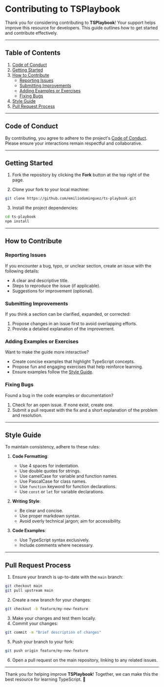 # Contributing to **TS**Playbook

Thank you for considering contributing to **TSPlaybook**! Your support helps improve this resource for developers. This
guide outlines how to get started and contribute effectively.

---

## Table of Contents

1.  [Code of Conduct](#code-of-conduct)
2.  [Getting Started](#getting-started)
3.  [How to Contribute](#how-to-contribute)
    -   [Reporting Issues](#reporting-issues)
    -   [Submitting Improvements](#submitting-improvements)
    -   [Adding Examples or Exercises](#adding-examples-or-exercises)
    -   [Fixing Bugs](#fixing-bugs)
4.  [Style Guide](#style-guide)
5.  [Pull Request Process](#pull-request-process)

---

## Code of Conduct

By contributing, you agree to adhere to the project's [Code of Conduct](./CODE_OF_CONDUCT.md). Please ensure your
interactions remain respectful and collaborative.

---

## Getting Started

1.  Fork the repository by clicking the **Fork** button at the top right of the page.

2.  Clone your fork to your local machine:

```bash
git clone https://github.com/emiliodominguez/ts-playbook.git
```

3. Install the project dependencies:

```bash
cd ts-playbook
npm install
```

---

## How to Contribute

### Reporting Issues

If you encounter a bug, typo, or unclear section, create an issue with the following details:

-   A clear and descriptive title.
-   Steps to reproduce the issue (if applicable).
-   Suggestions for improvement (optional).

### Submitting Improvements

If you think a section can be clarified, expanded, or corrected:

1.  Propose changes in an issue first to avoid overlapping efforts.
2.  Provide a detailed explanation of the improvement.

### Adding Examples or Exercises

Want to make the guide more interactive?

-   Create concise examples that highlight TypeScript concepts.
-   Propose fun and engaging exercises that help reinforce learning.
-   Ensure examples follow the [Style Guide](#style-guide).

### Fixing Bugs

Found a bug in the code examples or documentation?

1.  Check for an open issue. If none exist, create one.
2.  Submit a pull request with the fix and a short explanation of the problem and resolution.

---

## Style Guide

To maintain consistency, adhere to these rules:

1.  **Code Formatting**:

    -   Use 4 spaces for indentation.
    -   Use double quotes for strings.
    -   Use camelCase for variable and function names.
    -   Use PascalCase for class names.
    -   Use `function` keyword for function declarations.
    -   Use `const` or `let` for variable declarations.

2.  **Writing Style**:

    -   Be clear and concise.
    -   Use proper markdown syntax.
    -   Avoid overly technical jargon; aim for accessibility.

3.  **Code Examples**:

    -   Use TypeScript syntax exclusively.
    -   Include comments where necessary.

---

## Pull Request Process

1.  Ensure your branch is up-to-date with the `main` branch:

```bash
git checkout main
git pull upstream main
```

2.  Create a new branch for your changes:

```bash
git checkout -b feature/my-new-feature
```

3.  Make your changes and test them locally.
4.  Commit your changes:

```bash
git commit -m "Brief description of changes"
```

5.  Push your branch to your fork:

```bash
git push origin feature/my-new-feature
```

6.  Open a pull request on the main repository, linking to any related issues.

---

Thank you for helping improve **TSPlaybook**! Together, we can make this the best resource for learning TypeScript. 🌟
